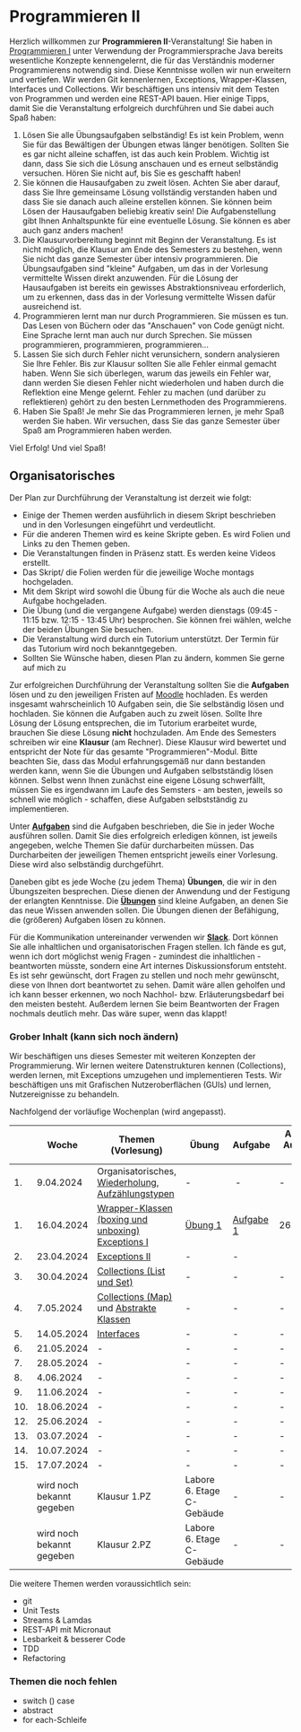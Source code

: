 # Programmieren II


Herzlich willkommen zur **Programmieren II**-Veranstaltung! Sie haben in [Programmieren I](https://freiheit.f4.htw-berlin.de/prog1) unter Verwendung der Programmiersprache Java bereits wesentliche Konzepte kennengelernt, die für das Verständnis moderner Programmierens notwendig sind. Diese Kenntnisse wollen wir nun erweitern und vertiefen. Wir werden Git kennenlernen, Exceptions, Wrapper-Klassen, Interfaces und Collections. Wir beschäftigen uns intensiv mit dem Testen von Programmen und werden eine REST-API bauen. Hier einige Tipps, damit Sie die Veranstaltung erfolgreich durchführen und Sie dabei auch Spaß haben:

1. Lösen Sie alle Übungsaufgaben selbständig! Es ist kein Problem, wenn Sie für das Bewältigen der Übungen etwas länger benötigen. Sollten Sie es gar nicht alleine schaffen, ist das auch kein Problem. Wichtig ist dann, dass Sie sich die Lösung anschauen und es erneut selbständig versuchen. Hören Sie nicht auf, bis Sie es geschafft haben!
2. Sie können die Hausaufgaben zu zweit lösen. Achten Sie aber darauf, dass Sie Ihre gemeinsame Lösung vollständig verstanden haben und dass Sie sie danach auch alleine erstellen können. Sie können beim Lösen der Hausaufgaben beliebig kreativ sein! Die Aufgabenstellung gibt Ihnen Anhaltspunkte für eine eventuelle Lösung. Sie können es aber auch ganz anders machen!
3. Die Klausurvorbereitung beginnt mit Beginn der Veranstaltung. Es ist nicht möglich, die Klausur am Ende des Semesters zu bestehen, wenn Sie nicht das ganze Semester über intensiv programmieren. Die Übungsaufgaben sind "kleine" Aufgaben, um das in der Vorlesung vermittelte Wissen direkt anzuwenden. Für die Lösung der Hausaufgaben ist bereits ein gewisses Abstraktionsniveau erforderlich, um zu erkennen, dass das in der Vorlesung vermittelte Wissen dafür ausreichend ist.
4. Programmieren lernt man nur durch Programmieren. Sie müssen es tun. Das Lesen von Büchern oder das "Anschauen" von Code genügt nicht. Eine Sprache lernt man auch nur durch Sprechen. Sie müssen programmieren, programmieren, programmieren...
5. Lassen Sie sich durch Fehler nicht verunsichern, sondern analysieren Sie Ihre Fehler. Bis zur Klausur sollten Sie alle Fehler einmal gemacht haben. Wenn Sie sich überlegen, warum das jeweils ein Fehler war, dann werden Sie diesen Fehler nicht wiederholen und haben durch die Reflektion eine Menge gelernt. Fehler zu machen (und darüber zu reflektieren) gehört zu den besten Lernmethoden des Programmierens.
6. Haben Sie Spaß! Je mehr Sie das Programmieren lernen, je mehr Spaß werden Sie haben. Wir versuchen, dass Sie das ganze Semester über Spaß am Programmieren haben werden. 

Viel Erfolg! Und viel Spaß!

## Organisatorisches

Der Plan zur Durchführung der Veranstaltung ist derzeit wie folgt:

- Einige der Themen werden ausführlich in diesem Skript beschrieben und in den Vorlesungen eingeführt und verdeutlicht.
- Für die anderen Themen wird es keine Skripte geben. Es wird Folien und Links zu den Themen geben.  
- Die Veranstaltungen finden in Präsenz statt. Es werden keine Videos erstellt.
- Das Skript/ die Folien werden für die jeweilige Woche montags hochgeladen.
- Mit dem Skript wird sowohl die Übung für die Woche als auch die neue Aufgabe hochgeladen.
- Die Übung (und die vergangene Aufgabe) werden dienstags (09:45 - 11:15 bzw. 12:15 - 13:45 Uhr) besprochen. Sie können frei wählen, welche der beiden Übungen Sie besuchen.
- Die Veranstaltung wird durch ein Tutorium unterstützt. Der Termin für das Tutorium wird noch bekanntgegeben.
- Sollten Sie Wünsche haben, diesen Plan zu ändern, kommen Sie gerne auf mich zu

Zur erfolgreichen Durchführung der Veranstaltung sollten Sie die **Aufgaben** lösen und zu den jeweiligen Fristen auf [Moodle](https://moodle.htw-berlin.de/course/view.php?id=42543) hochladen. Es werden insgesamt wahrscheinlich 10 Aufgaben sein, die Sie selbständig lösen und hochladen. Sie können die Aufgaben auch zu zweit lösen. Sollte Ihre Lösung der Lösung entsprechen, die im Tutorium erarbeitet wurde, brauchen Sie diese Lösung **nicht** hochzuladen. Am Ende des Semesters schreiben wir eine **Klausur** (am Rechner). Diese Klausur wird bewertet und entspricht der Note für das gesamte "Programmieren"-Modul. Bitte beachten Sie, dass das Modul erfahrungsgemäß nur dann bestanden werden kann, wenn Sie die Übungen und Aufgaben selbstständig lösen können. Selbst wenn Ihnen zunächst eine eigene Lösung schwerfällt, müssen Sie es irgendwann im Laufe des Semsters - am besten, jeweils so schnell wie möglich - schaffen, diese Aufgaben selbstständig zu implementieren.

Unter [**Aufgaben**](aufgaben.md#aufgaben) sind die Aufgaben beschrieben, die Sie in jeder Woche ausführen sollen. Damit Sie dies erfolgreich erledigen können, ist jeweils angegeben, welche Themen Sie dafür durcharbeiten müssen. Das Durcharbeiten der jeweiligen Themen entspricht jeweils einer Vorlesung. Diese wird also selbständig durchgeführt.

Daneben gibt es jede Woche (zu jedem Thema) **Übungen**, die wir in den Übungszeiten besprechen. Diese dienen der Anwendung und der Festigung der erlangten Kenntnisse. Die [**Übungen**](uebungen.md#ubungsblatter-wochenweise) sind kleine Aufgaben, an denen Sie das neue Wissen anwenden sollen. Die Übungen dienen der Befähigung, die (größeren) Aufgaben lösen zu können.

Für die Kommunikation untereinander verwenden wir [**Slack**](https://slack.com/intl/de-de/). Dort können Sie alle inhaltlichen und organisatorischen Fragen stellen. Ich fände es gut, wenn ich dort möglichst wenig Fragen - zumindest die inhaltlichen - beantworten müsste, sondern eine Art internes Diskussionsforum entsteht. Es ist sehr gewünscht, dort Fragen zu stellen und noch mehr gewünscht, diese von Ihnen dort beantwortet zu sehen. Damit wäre allen geholfen und ich kann besser erkennen, wo noch Nachhol- bzw. Erläuterungsbedarf bei den meisten besteht. Außerdem lernen Sie beim Beantworten der Fragen nochmals deutlich mehr. Das wäre super, wenn das klappt!

### Grober Inhalt (kann sich noch ändern)

Wir beschäftigen uns dieses Semester mit weiteren Konzepten der Programmierung. Wir lernen weitere Datenstrukturen kennen (Collections), werden lernen, mit Exceptions umzugehen und implementieren Tests. Wir beschäftigen uns mit Grafischen Nutzeroberflächen (GUIs) und lernen, Nutzereignisse zu behandeln.

Nachfolgend der vorläufige Wochenplan (wird angepasst).

|     | Woche                     | Themen (Vorlesung) | Übung                                                      | Aufgabe                                        | Abgabe Aufgabe bis | 
|-----|---------------------------|--------------------|------------------------------------------------------------|------------------------------------------------|--------------------|
| 1.  | 9.04.2024                 | Organisatorisches, [Wiederholung](wiederholung.md#datentypen), [Aufzählungstypen](enum.md#aufzahlungstypen-enum) | -                                                          |  -                                             | -                  | 
| 1.  | 16.04.2024                | [Wrapper-Klassen (boxing und unboxing)](wrapper.md#wrapper-klassen)<br/>[Exceptions I](exceptions.md#exceptions)| [Übung 1](uebungen.md#ubung-1-wiederholung-und-codereview) | [Aufgabe 1](aufgaben.md#aufgabe-1-wurfelspiel) | 26.4.2024          | 
| 2.  | 23.04.2024                | [Exceptions II](exceptions.md#die-vererbungshierarchie-der-klasse-exception) | -                                                          | -                                              |                    |
| 3.  | 30.04.2024                | [Collections (List und Set)](collections.md#collections) | -                                                          | -                                              | -                  | 
| 4.  | 7.05.2024                 | [Collections (Map)](maps.md#maps) und [Abstrakte Klassen](abstrakt.md#abstrakte-klassen)| -                                                          | -                                              | -                  | 
| 5.  | 14.05.2024                | [Interfaces](interfaces.md#interfaces) | -                                                          | -                                              | -                  |
| 6.  | 21.05.2024                | - | -                                                          | -                                              | -                  | 
| 7.  | 28.05.2024                | - | -                                                          | -                                              | -                  | 
| 8.  | 4.06.2024                 | - | -                                                          | -                                              | -                  |  
| 9.  | 11.06.2024                | - | -                                                          | -                                              | -                  |  
| 10. | 18.06.2024                | - | -                                                          | -                                              | -                  |  
| 12. | 25.06.2024                | - | -                                                          | -                                              | -                  | 
| 13. | 03.07.2024                | - | -                                                          | -                                              | -                  | 
| 14. | 10.07.2024                | - | -                                                          | -                                              | -                  | 
| 15. | 17.07.2024                | - | -                                                          | -                                              | -                  | 
|     | wird noch bekannt gegeben | Klausur 1.PZ | Labore 6. Etage C-Gebäude                                  | -                                              | -                  |
|     | wird noch bekannt gegeben | Klausur 2.PZ | Labore 6. Etage C-Gebäude                                  | -                                              | -                  |

Die weitere Themen werden voraussichtlich sein:
- git
- Unit Tests
- Streams & Lamdas 
- REST-API mit Micronaut
- Lesbarkeit & besserer Code 
- TDD
- Refactoring 

### Themen die noch fehlen
- switch () case 
- abstract 
- for each-Schleife


